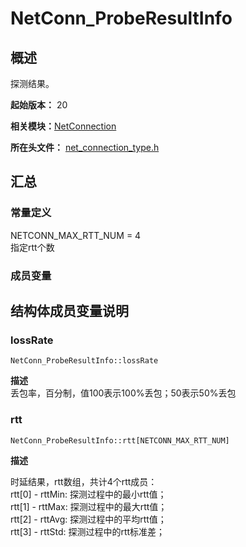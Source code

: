 # NetConn_ProbeResultInfo

## 概述

探测结果。

**起始版本：** 20

**相关模块：**[NetConnection](_net_connection.md)

**所在头文件：** [net_connection_type.h](net__connection__type_8h.md#net_connection_typeh)

## 汇总


### 常量定义
NETCONN_MAX_RTT_NUM = 4
<br>指定rtt个数
### 成员变量




## 结构体成员变量说明


### lossRate

```
NetConn_ProbeResultInfo::lossRate
```
**描述**<br>
丢包率，百分制，值100表示100%丢包；50表示50%丢包
### rtt
```
NetConn_ProbeResultInfo::rtt[NETCONN_MAX_RTT_NUM]
```
**描述**

时延结果，rtt数组，共计4个rtt成员：<br>
rtt[0] - rttMin: 探测过程中的最小rtt值；<br>
rtt[1] - rttMax: 探测过程中的最大rtt值；<br>
rtt[2] - rttAvg: 探测过程中的平均rtt值；<br>
rtt[3] - rttStd: 探测过程中的rtt标准差；


